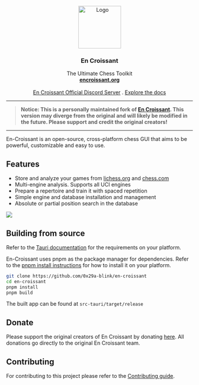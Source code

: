 <br />
<div align="center">
  <a href="https://github.com/franciscoBSalgueiro/en-croissant">
    <img width="115" height="115" src="https://github.com/franciscoBSalgueiro/en-croissant/blob/master/src-tauri/icons/icon.png" alt="Logo">
  </a>

<h3 align="center">En Croissant</h3>

  <p align="center">
    The Ultimate Chess Toolkit
    <br />
    <a href="https://www.encroissant.org"><strong>encroissant.org</strong></a>
    <br />
    <br />
    <a href="https://discord.gg/tdYzfDbSSW">En Croissant Official Discord Server</a>
    .
    <a href="https://www.encroissant.org/docs">Explore the docs</a>
  </p>
</div>

---

> **Notice: This is a personally maintained fork of [En Croissant](https://github.com/franciscoBSalgueiro/en-croissant).
> This version may diverge from the original and will likely be modified in the future.
> Please support and credit the original creators!**

---

En-Croissant is an open-source, cross-platform chess GUI that aims to be powerful, customizable and easy to use.


## Features

- Store and analyze your games from [lichess.org](https://lichess.org) and [chess.com](https://chess.com)
- Multi-engine analysis. Supports all UCI engines
- Prepare a repertoire and train it with spaced repetition
- Simple engine and database installation and management
- Absolute or partial position search in the database

<img src="https://github.com/franciscoBSalgueiro/encroisssant-site/blob/master/assets/showcase.webp" />

## Building from source

Refer to the [Tauri documentation](https://tauri.app/v1/guides/getting-started/prerequisites) for the requirements on your platform.

En-Croissant uses pnpm as the package manager for dependencies. Refer to the [pnpm install instructions](https://pnpm.io/installation) for how to install it on your platform.

```bash
git clone https://github.com/0x29a-blink/en-croissant
cd en-croissant
pnpm install
pnpm build
```

The built app can be found at `src-tauri/target/release`

## Donate

Please support the original creators of En Croissant by donating [here](https://encroissant.org/support).
All donations go directly to the original En Croissant team.

## Contributing

For contributing to this project please refer to the [Contributing guide](./CONTRIBUTING.md).
